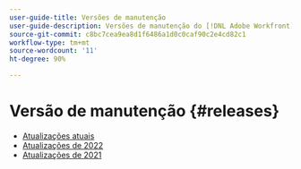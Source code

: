 ```yaml
---
user-guide-title: Versões de manutenção
user-guide-description: Versões de manutenção do [!DNL Adobe Workfront]
source-git-commit: c8bc7cea9ea8d1f6486a1d0c0caf90c2e4cd82c1
workflow-type: tm+mt
source-wordcount: '11'
ht-degree: 90%

---
```



# Versão de manutenção {#releases}

+ [Atualizações atuais](current-updates.md)
+ [Atualizações de 2022](2022-updates.md)
+ [Atualizações de 2021](2021-updates.md)

<!--

Articles must be added to this TOC file in order to render.

Use this list format to specify links to articles and section headings that expand and collapse in the left rail of the user guide.

An article link CANNOT be used as a section heading.

2022 Updates https://one.workfront.com/s/article/Workfront-Maintenance-Updates-1882317350
2021 Updates https://one.workfront.com/s/article/Workfront-Maintenance-Updates-Archive-2021


-->
